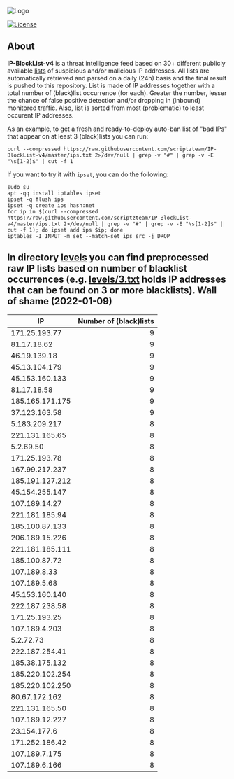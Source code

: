 ![Logo](https://i.imgur.com/PyKLAe7.png)

[![License](https://img.shields.io/badge/license-The_Unlicense-red.svg)](https://unlicense.org/)

About
----

**IP-BlockList-v4** is a threat intelligence feed based on 30+ different publicly available [lists](https://github.com/stamparm/maltrail) of suspicious and/or malicious IP addresses. All lists are automatically retrieved and parsed on a daily (24h) basis and the final result is pushed to this repository. List is made of IP addresses together with a total number of (black)list occurrence (for each). Greater the number, lesser the chance of false positive detection and/or dropping in (inbound) monitored traffic. Also, list is sorted from most (problematic) to least occurent IP addresses.

As an example, to get a fresh and ready-to-deploy auto-ban list of "bad IPs" that appear on at least 3 (black)lists you can run:

```
curl --compressed https://raw.githubusercontent.com/scriptzteam/IP-BlockList-v4/master/ips.txt 2>/dev/null | grep -v "#" | grep -v -E "\s[1-2]$" | cut -f 1
```

If you want to try it with `ipset`, you can do the following:

```
sudo su
apt -qq install iptables ipset
ipset -q flush ips
ipset -q create ips hash:net
for ip in $(curl --compressed https://raw.githubusercontent.com/scriptzteam/IP-BlockList-v4/master/ips.txt 2>/dev/null | grep -v "#" | grep -v -E "\s[1-2]$" | cut -f 1); do ipset add ips $ip; done
iptables -I INPUT -m set --match-set ips src -j DROP
```

In directory [levels](levels) you can find preprocessed raw IP lists based on number of blacklist occurrences (e.g. [levels/3.txt](levels/3.txt) holds IP addresses that can be found on 3 or more blacklists).
Wall of shame (2022-01-09)
----

|IP|Number of (black)lists|
|---|--:|
171.25.193.77|9
81.17.18.62|9
46.19.139.18|9
45.13.104.179|9
45.153.160.133|9
81.17.18.58|9
185.165.171.175|9
37.123.163.58|9
5.183.209.217|8
221.131.165.65|8
5.2.69.50|8
171.25.193.78|8
167.99.217.237|8
185.191.127.212|8
45.154.255.147|8
107.189.14.27|8
221.181.185.94|8
185.100.87.133|8
206.189.15.226|8
221.181.185.111|8
185.100.87.72|8
107.189.8.33|8
107.189.5.68|8
45.153.160.140|8
222.187.238.58|8
171.25.193.25|8
107.189.4.203|8
5.2.72.73|8
222.187.254.41|8
185.38.175.132|8
185.220.102.254|8
185.220.102.250|8
80.67.172.162|8
221.131.165.50|8
107.189.12.227|8
23.154.177.6|8
171.252.186.42|8
107.189.7.175|8
107.189.6.166|8
